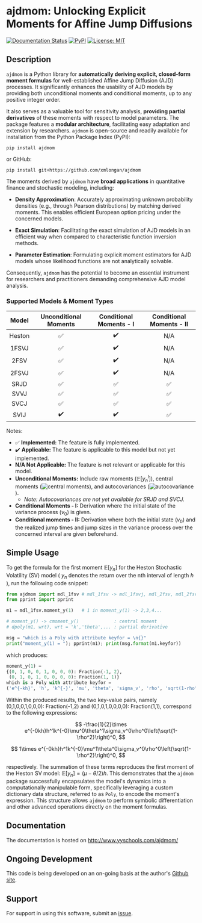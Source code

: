 # ajdmom: Unlocking Explicit Moments for Affine Jump Diffusions

[![Documentation Status](https://img.shields.io/badge/docs-available-blue.svg?style=flat)](http://yyschools.com/ajdmom/)
[![PyPI](https://img.shields.io/pypi/v/ajdmom)](https://pypi.org/project/ajdmom/)
[![License: MIT](https://img.shields.io/badge/License-MIT-yellow.svg)](https://github.com/xmlongan/ajdmom/blob/main/LICENSE)


## Description

`ajdmom` is a Python library for **automatically deriving explicit, closed-form
moment formulas** for well-established Affine Jump Diffusion (AJD) processes. 
It significantly enhances the usability of AJD models by providing both 
unconditional moments and conditional moments, up to any positive integer order.

It also serves as a valuable tool for sensitivity analysis, **providing partial
derivatives** of these moments with respect to model parameters. The package 
features a **modular architecture**, facilitating easy adaptation and extension 
by researchers. `ajdmom` is open-source and readily available for installation 
from the Python Package Index (PyPI):
```
pip install ajdmom
```
or GitHub:
```
pip install git+https://github.com/xmlongan/ajdmom
```

The moments derived by `ajdmom` have **broad applications** in quantitative finance 
and stochastic modeling, including:

- **Density Approximation**: Accurately approximating unknown probability densities 
  (e.g., through Pearson distributions) by matching derived moments. This enables 
  efficient European option pricing under the concerned models.

- **Exact Simulation**: Facilitating the exact simulation of AJD models in an 
  efficient way when compared to characteristic function inversion methods.

- **Parameter Estimation**: Formulating explicit moment estimators for AJD models 
  whose likelihood functions are not analytically solvable.

Consequently, `ajdmom` has the potential to become an essential instrument for 
researchers and practitioners demanding comprehensive AJD model analysis.

### Supported Models & Moment Types

| Model | Unconditional Moments | Conditional Moments - I | Conditional Moments - II |
|:-----:|:---------------------:|:-----------------------:|:------------------------:|
| Heston|           ✅          |           ✔️            |           N/A           |
| 1FSVJ |           ✅          |           ✔️            |           N/A           |
| 2FSV  |           ✅          |           ✔️            |           N/A           |
| 2FSVJ |           ✅          |           ✔️            |           N/A           |
| SRJD  |           ✅          |            ✅           |            ✅           |
| SVVJ  |           ✅          |            ✅           |            ✅           |
| SVCJ  |           ✅          |            ✅           |            ✅           |
| SVIJ  |          ✔️           |           ✔️            |            ✅           |

Notes: 

- ✅ **Implemented:** The feature is fully implemented.
- ✔️ **Applicable:** The feature is applicable to this model but not yet implemented. 
- **N/A Not Applicable:** The feature is not relevant or applicable for this model. 
- **Unconditional Moments:** Include raw moments ($\mathbb{E}[y_n^l]$), 
  central moments (![central moments](https://latex.codecogs.com/svg.image?\inline&space;\mathbb{E}[\bar{y}_n^l])), 
  and autocovariances
  (![autocovariance](https://latex.codecogs.com/svg.image?\inline&space;cov(y_n^{l_1},y_{n&plus;1}^{l_2}))). 
  - *Note: Autocovariances are not yet available for SRJD and SVCJ.*
- **Conditional Moments - I:** Derivation where the initial state of the variance 
  process ($v_0$) is given.
- **Conditional moments - II:** Derivation where both the initial state ($v_0$) and 
  the realized jump times and jump sizes in the variance process over the concerned
  interval are given beforehand.

## Simple Usage

To get the formula for the first moment $\mathbb{E}[y_n]$ for the Heston Stochastic
Volatility (SV) model ( $y_n$ denotes the return over the nth interval of length $h$ ), 
run the following code snippet:

```python
from ajdmom import mdl_1fsv # mdl_1fsv -> mdl_1fsvj, mdl_2fsv, mdl_2fsvj
from pprint import pprint

m1 = mdl_1fsv.moment_y(1)   # 1 in moment_y(1) -> 2,3,4...

# moment_y() -> cmoment_y()             : central moment
# dpoly(m1, wrt), wrt = 'k','theta',... : partial derivative

msg = "which is a Poly with attribute keyfor = \n{}"
print("moment_y(1) = "); pprint(m1); print(msg.format(m1.keyfor))
```

which produces:

```python
moment_y(1) = 
{(0, 1, 0, 0, 1, 0, 0, 0): Fraction(-1, 2),
 (0, 1, 0, 1, 0, 0, 0, 0): Fraction(1, 1)}
which is a Poly with attribute keyfor = 
('e^{-kh}', 'h', 'k^{-}', 'mu', 'theta', 'sigma_v', 'rho', 'sqrt(1-rho^2)')
```

Within the produced results, the two key-value pairs, namely (0,1,0,0,1,0,0,0): Fraction(-1,2) and 
(0,1,0,1,0,0,0,0): Fraction(1,1), correspond to the following expressions:

$$
-\frac{1}{2}\times e^{-0kh}h^1k^{-0}\mu^0\theta^1\sigma_v^0\rho^0\left(\sqrt{1-\rho^2}\right)^0,
$$

$$
1\times e^{-0kh}h^1k^{-0}\mu^1\theta^0\sigma_v^0\rho^0\left(\sqrt{1-\rho^2}\right)^0,
$$

respectively. The summation of these terms reproduces the first moment of the Heston
SV model: $\mathbb{E}[y_n] = (\mu-\theta/2)h$. This demonstrates that the `ajdmom` 
package successfully encapsulates the model's dynamics into a computationally 
manipulable form, specifically leveraging a custom dictionary data structure, 
referred to as `Poly`, to encode the moment's expression. This structure allows 
`ajdmom` to perform symbolic differentiation and other advanced operations directly 
on the moment formulas.

## Documentation

The documentation is hosted on <http://www.yyschools.com/ajdmom/>

## Ongoing Development

This code is being developed on an on-going basis at the author's [Github site](https://github.com/xmlongan/ajdmom).

## Support

For support in using this software, submit an [issue](https://github.com/xmlongan/ajdmom/issues/new).
